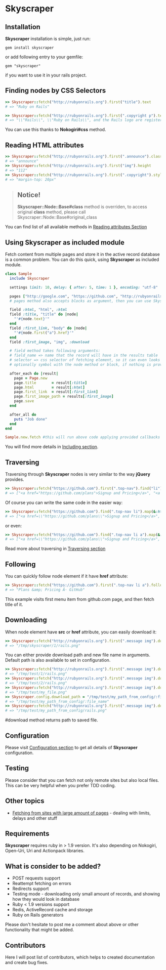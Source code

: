 # Skyscraper

## Installation

**Skyscraper** installation is simple, just run:

`gem install skyscraper`

or add following entry to your gemfile:

`gem "skyscraper"`

if you want to use it in your rails project.

## Finding nodes by CSS Selectors

```ruby
>> Skyscraper::fetch("http://rubyonrails.org").first("title").text
# => "Ruby on Rails"

>> Skyscraper::fetch("http://rubyonrails.org").first(".copyright p").text
# => "\\"Rails\\", \\"Ruby on Rails\\", and the Rails logo are registered trademarks of David Heinemeier Hansson. All rights reserved."
```

You can use this thanks to **Nokogiri#css** method.

## Reading HTML attributes
```ruby
>> Skyscraper::fetch("http://rubyonrails.org").first(".announce").class
# => "announce"
>> Skyscraper::fetch("http://rubyonrails.org").first("img").height
# => "112"
>> Skyscraper::fetch("http://rubyonrails.org").first(".copyright").style
# => "margin-top: 20px"

```

> ## Notice! 
>**Skyscraper::Node::Base#class** method is overriden, to access original **class** method, please call Skyscraper::Node::Base#original_class

You can find list of all available methods in [Reading attributes Section](wiki/reading_attributes)

## Using Skyscraper as included module

Fetch content from multiple pages and store it in the active record database is a common problem. You can do this quick, using **Skyscraper** as included module.

```ruby
class Sample
  include Skyscraper

  settings limit: 10, delay: { after: 5, time: 1 }, encoding: "utf-8"

  pages ["http://google.com", "https://github.com", "http://rubyonrails.org"]
  # pages method also accepts blocks as argument, then you can use Skyscraper::fetch method inside to get list of pages from website more dynamically

  field :html, "html", :html
  field :title, "title" do |node|
    "'#{node.text}'"
  end
  field :first_link, "body" do |node|
    "'#{node.first("a").href}'"
  end
  field :first_image, "img", :download

  # field method takes following arguments: 
  # field_name => name that the record will have in the results table
  # selector => css selector of fetching element, so it can even looks like "tag #id.some_class"
  # optionally symbol with the node method or block, if nothing is provided, text method on the node is fired

  after_each do |result|
    page = Page.new 
    page.title       = result[:title]
    page.html        = result[:html]
    page.first_link  = result[:first_link]
    page.first_image_path = results[:first_image]
    page.save
  end

  after_all do 
    puts "Job done"
  end
end

Sample.new.fetch #this will run above code applying provided callbacks and returns array with results
```
You will find more details in [Including section](wiki/Including).

## Traversing

Traversing through **Skyscraper** nodes is very similar to the way **jQuery** provides.

```ruby
>> Skyscraper::fetch("https://github.com").first(".top-nav").find("li").map(&:html)
# => ["<a href="https://github.com/plans">Signup and Pricing</a>", "<a href="https://github.com/explore">Explore GitHub</a>", "<a href="https://github.com/features">Features</a>", "<a href="https://github.com/blog">Blog</a>", "<a href="https://github.com/login">Login</a>"]
```

Of course you can write the same code in the easier way:

```ruby
>> Skyscraper::fetch("https://github.com").find(".top-nav li").map(&:html)
# => ["<a href=\\"https://github.com/plans\\">Signup and Pricing</a>", "<a href=\\"https://github.com/explore\\">Explore GitHub</a>", "<a href=\\"https://github.com/features\\">Features</a>", "<a href=\\"https://github.com/blog\\">Blog</a>", "<a href=\\"https://github.com/login\\">Login</a>"]
```

or even:

```ruby
>> Skyscraper::fetch("https://github.com").find(".top-nav li a").map(&:content)
# => ["<a href=\\"https://github.com/plans\\">Signup and Pricing</a>", "<a href=\\"https://github.com/explore\\">Explore GitHub</a>", "<a href=\\"https://github.com/feature\s\">Features</a>", "<a href=\\"https://github.com/blog\\">Blog</a>", "<a href=\\"https://github.com/login\\">Login</a>"]
```

Read more about traversing in [Traversing section](wiki/traversing)

## Following 

You can quickly follow node element if it have **href** attribute:

```ruby
>> Skyscraper::fetch("https://github.com").first(".top-nav li a").follow.first("title").html
# => "Plans &amp; Pricing Â· GitHub"
```

This example visits first menu item from github.com page, and then fetch title of it.

## Downloading

When node element have **src** or **href** attribute, you can easily download it:

```ruby
>> Skyscraper::fetch("http://rubyonrails.org").first(".message img").download
# => "/tmp/skyscraper/1/rails.png"
```

You can either provide download path and new file name in arguments. Default path is also available to set in configuration.

```ruby
>> Skyscraper::fetch("http://rubyonrails.org").first(".message img").download(path: "/tmp/test/:sequence/:file_name")
# => "/tmp/test/1/rails.png"
>> Skyscraper::fetch("http://rubyonrails.org").first(".message img").download(path: "/tmp/test/:sequence/:file_name")
# => "/tmp/test/2/rails.png"
>> Skyscraper::fetch("http://rubyonrails.org").first(".message img").download(path: "/tmp/test/my_file.png")
# => "/tmp/test/my_file.png"
>> Skyscraper.config.download_path = "/tmp/test/my_path_from_config/:file_name"
# => "/tmp/test/my_path_from_config/:file_name"
>> Skyscraper::fetch("http://rubyonrails.org").first(".message img").download
# => "/tmp/test/my_path_from_config/rails.png"
```

\#download method returns path to saved file. 

## Configuration

Please visit [Configuration section](wiki/configuration) to get all details of **Skyscraper** configuration.

## Testing

Please consider that you can fetch not only remote sites but also local files. This can be very helpful when you prefer TDD coding. 

## Other topics

* [Fetching from sites with large amount of pages](wiki/fetching_large_pages) - dealing with limits, delays and other stuff

## Requirements

**Skyscraper** requires ruby in > 1.9 version. It's also depending on Nokogiri, Open-Uri, Uri and Actionpack libraries.

## What is consider to be added?

* POST requests support
* Reattempt fetching on errors
* Redirects support
* Testing mode - downloading only small amount of records, and showing how they would look in database
* Ruby < 1.9 versions support
* Redis, ActiveRecord cache and storage
* Ruby on Rails generators

Please don't hesitate to post me a comment about above or other functionality that might be added.

## Contributors

Here I will post list of contributors, which helps to created documentation and create bug fixes.
